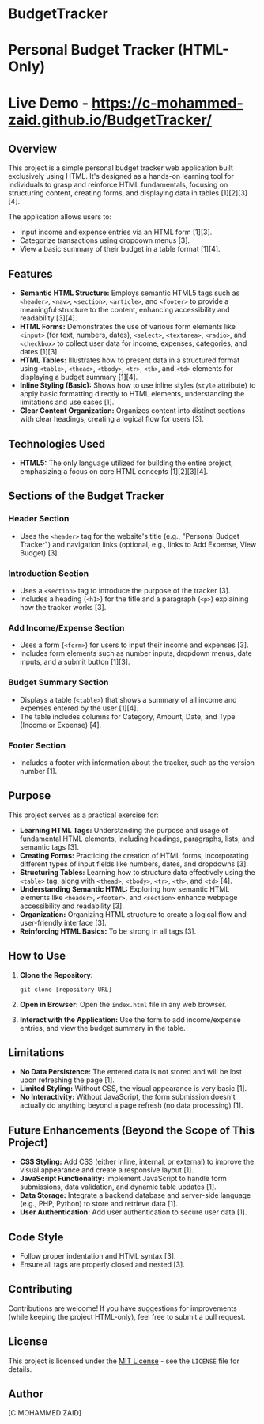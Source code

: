 # BudgetTracker

# Personal Budget Tracker (HTML-Only)

# Live Demo - https://c-mohammed-zaid.github.io/BudgetTracker/

## Overview

This project is a simple personal budget tracker web application built exclusively using HTML. It's designed as a hands-on learning tool for individuals to grasp and reinforce HTML fundamentals, focusing on structuring content, creating forms, and displaying data in tables [1][2][3][4].

The application allows users to:

*   Input income and expense entries via an HTML form [1][3].
*   Categorize transactions using dropdown menus [3].
*   View a basic summary of their budget in a table format [1][4].

## Features

*   **Semantic HTML Structure:** Employs semantic HTML5 tags such as `<header>`, `<nav>`, `<section>`, `<article>`, and `<footer>` to provide a meaningful structure to the content, enhancing accessibility and readability [3][4].
*   **HTML Forms:** Demonstrates the use of various form elements like `<input>` (for text, numbers, dates), `<select>`, `<textarea>`, `<radio>`, and `<checkbox>` to collect user data for income, expenses, categories, and dates [1][3].
*   **HTML Tables:** Illustrates how to present data in a structured format using `<table>`, `<thead>`, `<tbody>`, `<tr>`, `<th>`, and `<td>` elements for displaying a budget summary [1][4].
*   **Inline Styling (Basic):** Shows how to use inline styles (`style` attribute) to apply basic formatting directly to HTML elements, understanding the limitations and use cases [1].
*   **Clear Content Organization:** Organizes content into distinct sections with clear headings, creating a logical flow for users [3].

## Technologies Used

*   **HTML5:** The only language utilized for building the entire project, emphasizing a focus on core HTML concepts [1][2][3][4].

## Sections of the Budget Tracker

### Header Section

*   Uses the `<header>` tag for the website's title (e.g., "Personal Budget Tracker") and navigation links (optional, e.g., links to Add Expense, View Budget) [3].

### Introduction Section

*   Uses a `<section>` tag to introduce the purpose of the tracker [3].
*   Includes a heading (`<h1>`) for the title and a paragraph (`<p>`) explaining how the tracker works [3].

### Add Income/Expense Section

*   Uses a form (`<form>`) for users to input their income and expenses [3].
*   Includes form elements such as number inputs, dropdown menus, date inputs, and a submit button [1][3].

### Budget Summary Section

*   Displays a table (`<table>`) that shows a summary of all income and expenses entered by the user [1][4].
*   The table includes columns for Category, Amount, Date, and Type (Income or Expense) [4].

### Footer Section

*   Includes a footer with information about the tracker, such as the version number [1].

## Purpose

This project serves as a practical exercise for:

*   **Learning HTML Tags:** Understanding the purpose and usage of fundamental HTML elements, including headings, paragraphs, lists, and semantic tags [3].
*   **Creating Forms:** Practicing the creation of HTML forms, incorporating different types of input fields like numbers, dates, and dropdowns [3].
*   **Structuring Tables:** Learning how to structure data effectively using the `<table>` tag, along with `<thead>`, `<tbody>`, `<tr>`, `<th>`, and `<td>` [4].
*   **Understanding Semantic HTML:** Exploring how semantic HTML elements like `<header>`, `<footer>`, and `<section>` enhance webpage accessibility and readability [3].
*   **Organization:** Organizing HTML structure to create a logical flow and user-friendly interface [3].
*   **Reinforcing HTML Basics:** To be strong in all tags [3].

## How to Use

1.  **Clone the Repository:**

    ```
    git clone [repository URL]
    ```

2.  **Open in Browser:** Open the `index.html` file in any web browser.

3.  **Interact with the Application:** Use the form to add income/expense entries, and view the budget summary in the table.

## Limitations

*   **No Data Persistence:** The entered data is not stored and will be lost upon refreshing the page [1].
*   **Limited Styling:** Without CSS, the visual appearance is very basic [1].
*   **No Interactivity:** Without JavaScript, the form submission doesn't actually do anything beyond a page refresh (no data processing) [1].

## Future Enhancements (Beyond the Scope of This Project)

*   **CSS Styling:** Add CSS (either inline, internal, or external) to improve the visual appearance and create a responsive layout [1].
*   **JavaScript Functionality:** Implement JavaScript to handle form submissions, data validation, and dynamic table updates [1].
*   **Data Storage:** Integrate a backend database and server-side language (e.g., PHP, Python) to store and retrieve data [1].
*   **User Authentication:** Add user authentication to secure user data [1].

## Code Style

*   Follow proper indentation and HTML syntax [3].
*   Ensure all tags are properly closed and nested [3].

## Contributing

Contributions are welcome! If you have suggestions for improvements (while keeping the project HTML-only), feel free to submit a pull request.

## License

This project is licensed under the [MIT License](LICENSE) - see the `LICENSE` file for details.

## Author

[C MOHAMMED ZAID]
